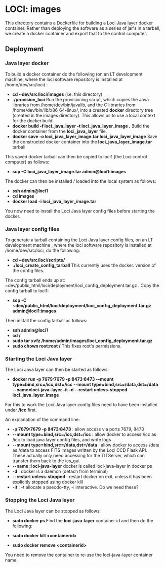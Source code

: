 # LOCI: images

This directory contains a Dockerfile for building a Loci Java layer docker container. Rather than deploying the software as a series of jar's in a tarball, we create a docker container and export that to the control computer.

## Deployment

### Java layer docker

To build a docker container do the following (on an LT development machine, where the loci software repository is installed at /home/dev/src/loci) :

* **cd ~dev/src/loci/images** (i.e. this directory)
* **./provision_loci** Run the provisioning script, which copies the Java libraries from /home/dev/bin/javalib, and the C libraries from /home/dev/bin/lib/x86_64-linux/, into a created **docker** directory tree (created in the images directory). This allows us to use a local context for the docker build.
* **docker build -f loci_java_layer -t loci_java_layer_image .** Build the docker container from the **loci_java_layer** file.
* **docker save -o loci_java_layer_image.tar loci_java_layer_image** Save the constructed docker container into the **loci_java_layer_image.tar** tarball.

This saved docker tarball can then be copied to loci1 (the Loci control computer) as follows:

* **scp -C loci_java_layer_image.tar admin@loci1:images**

The docker can then be installed / loaded into the local system as follows:

* **ssh admin@loci1**
* **cd images**
* **docker load -i loci_java_layer_image.tar**

You now need to install the Loci Java layer config files before starting the docker.


### Java layer config files

To generate a tarball containing the Loci Java layer config files, on an LT development machine , where the loci software repository is installed at /home/dev/src/loci, do the following:

* **cd ~dev/src/loci/scripts/**
* **./loci_create_config_tarball** This currently uses the docker.<config file> version of the config files.

The config tarball ends up at: ~dev/public_html/loci/deployment/loci_config_deployment.tar.gz . Copy the config tarball to loci1:

* **scp -C ~dev/public_html/loci/deployment/loci_config_deployment.tar.gz admin@loci1:images**

Then install the config tarball as follows:

* **ssh admin@loci1**
* **cd /**
* **sudo tar xvfz /home/admin/images/loci_config_deployment.tar.gz** 
* **sudo chown root:root /** This fixes root's permissions.

### Starting the Loci Java layer

The Loci Java layer can then be started as follows:

* **docker run -p 7679:7679 -p 8473:8473 --mount type=bind,src=/icc,dst=/icc --mount type=bind,src=/data,dst=/data --name=loci-java-layer -it -d --restart unless-stopped loci_java_layer_image**

For this to work the Loci Java layer config files need to have been installed under **/icc** first. 

An explanation of the command line:

* **-p 7679:7679 -p 8473:8473** : allow access via ports 7679, 8473
* **--mount type=bind,src=/icc,dst=/icc** : allow docker to access /icc as /icc to load java layer config files, and write logs
* **--mount type=bind,src=/data,dst=/data** : allow docker to access /data as /data to access FITS images written by the Loci CCD Flask API. These actually only need accessing for the TITServer, which can transfer them back to the ics_gui.
* **--name=loci-java-layer** docker is called loci-java-layer in docker ps
* **-d** : docker is a daemon (detach from terminal)
* **--restart unless-stopped** : restart docker on exit, unless it has been explicitly stopped using docker kill
* **-it** : -t allocate a pseodo-tty, -i interactive. Do we need these?

### Stopping the Loci Java layer

The Loci Java layer can be stopped as follows:

* **sudo docker ps**
Find the **loci-java-layer** container id and then do the following:

* **sudo docker kill &lt;containerid&gt;**
* **sudo docker remove &lt;containerid&gt;**

You need to remove the container to re-use the loci-java-layer container name.

